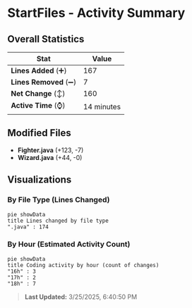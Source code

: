 # StartFiles - Activity Summary 

## Overall Statistics

| Stat                   | Value                                                             |
| ---------------------- | ----------------------------------------------------------------- |
| **Lines Added** (➕)   | 167                                          |
| **Lines Removed** (➖) | 7                                        |
| **Net Change** (↕)    | 160                |
| **Active Time** (⌚)   | 14 minutes |


## Modified Files
- **Fighter.java** (+123, -7)
- **Wizard.java** (+44, -0)

## Visualizations

### By File Type (Lines Changed)

```mermaid
pie showData
title Lines changed by file type
".java" : 174
```

### By Hour (Estimated Activity Count)

```mermaid
pie showData
title Coding activity by hour (count of changes)
"16h" : 3
"17h" : 2
"18h" : 7
```


> **Last Updated:** 3/25/2025, 6:40:50 PM